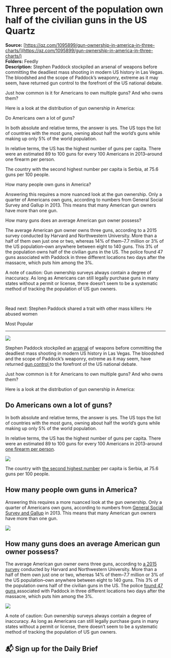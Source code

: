 # Three percent of the population own half of the civilian guns in the US Quartz

**Source:** [https://qz.com/1095899/gun-ownership-in-america-in-three-charts/](https://qz.com/1095899/gun-ownership-in-america-in-three-charts/)  
**Folders:** Feedly  
**Description:** Stephen Paddock stockpiled an arsenal of weapons before committing the deadliest mass shooting in modern US history in Las Vegas. The bloodshed and the scope of Paddock’s weaponry, extreme as it may seem, have returned gun control to the forefront of the US national debate.

Just how common is it for Americans to own multiple guns? And who owns them?

Here is a look at the distribution of gun ownership in America:

Do Americans own a lot of guns?

In both absolute and relative terms, the answer is yes. The US tops the list of countries with the most guns, owning about half the world’s guns while making up only 5% of the world population.

In relative terms, the US has the highest number of guns per capita. There were an estimated 89 to 100 guns for every 100 Americans in 2013–around one firearm per person.

The country with the second highest number per capita is Serbia, at 75.6 guns per 100 people.

How many people own guns in America?

Answering this requires a more nuanced look at the gun ownership. Only a quarter of Americans own guns, according to numbers from General Social Survey and Gallup in 2013. This means that many American gun owners have more than one gun.

How many guns does an average American gun owner possess?

The average American gun owner owns three guns, according to a 2015 survey conducted by Harvard and Northwestern University. More than a half of them own just one or two, whereas 14% of them–7.7 million or 3% of the US population–own anywhere between eight to 140 guns. This 3% of the population owns half of the civilian guns in the US. The police found 47 guns associated with Paddock in three different locations two days after the massacre, which puts him among the 3%.

A note of caution: Gun ownership surveys always contain a degree of inaccuracy. As long as Americans can still legally purchase guns in many states without a permit or license, there doesn’t seem to be a systematic method of tracking the population of US gun owners.

 

Read next: Stephen Paddock shared a trait with other mass killers: He abused women

Most Popular


---

<div><div><div><picture><img src="https://qz.com/cdn-cgi/image/width=1024%2Cquality=85%2Cformat=auto/https://assets.qz.com/media/8184dfcfe8fa88e432a7ab6dacdf48b4.jpg"></picture></div><p>Stephen Paddock stockpiled an <a href="https://qz.com/1092545/las-vegas-shooting-heres-what-we-know-about-stephen-paddocks-weapons-arsenal">arsenal</a> of weapons before committing the deadliest mass shooting in modern US history in Las Vegas. The bloodshed and the scope of Paddock’s weaponry, extreme as it may seem, have returned <a href="https://qz.com/1095742/las-vegas-shooting-the-nra-is-calling-on-the-us-government-to-review-the-legality-of-bump-stocks">gun control </a>to the forefront of the US national debate.</p></div><div><p>Just how common is it for Americans to own multiple guns? And who owns them?</p></div><div><p>Here is a look at the distribution of gun ownership in America:</p></div><div><h2><strong>Do Americans own a lot of guns?</strong></h2><p>In both absolute and relative terms, the answer is yes. The US tops the list of countries with the most guns, owning about half the world’s guns while making up only 5% of the world population.</p></div><div><p>In relative terms, the US has the highest number of guns per capita. There were an estimated 89 to 100 guns for every 100 Americans in 2013–around <a href="http://www.pewresearch.org/fact-tank/2013/06/04/a-minority-of-americans-own-guns-but-just-how-many-is-unclear/">one firearm per person</a>.</p></div><div><div><picture><img src="https://qz.com/cdn-cgi/image/width=1024%2Cquality=85%2Cformat=auto/https://assets.qz.com/media/ed8c8e3c0ca220574ba232e3f840de2b.jpg"></picture></div><p>The country with <a href="http://www.gunpolicy.org/firearms/region/united-states">the second highest number</a> per capita is Serbia, at 75.6 guns per 100 people.</p></div><div><h2><strong>How many people own guns in America?</strong></h2><p>Answering this requires a more nuanced look at the gun ownership. Only a quarter of Americans own guns, according to numbers from <a href="http://www.pewresearch.org/fact-tank/2013/06/04/a-minority-of-americans-own-guns-but-just-how-many-is-unclear/">General Social Survey and Gallup</a> in 2013. This means that many American gun owners have more than one gun.</p></div><div><div><picture><img src="https://qz.com/cdn-cgi/image/width=1024%2Cquality=85%2Cformat=auto/https://assets.qz.com/media/3f3ba63b4edddc336a5461f588f450f0.jpg"></picture></div><h2><strong>How many guns does an average American gun owner possess?</strong></h2><p>The average American gun owner owns three guns, according to <a href="https://www.theguardian.com/us-news/2016/sep/19/us-gun-ownership-survey">a 2015 survey</a> conducted by Harvard and Northwestern University. More than a half of them own just one or two, whereas 14% of them–7.7 million or 3% of the US population–own anywhere between eight to 140 guns. This 3% of the population owns half of the civilian guns in the US. The police <a href="http://thehill.com/homenews/news/353772-authorities-recover-47-firearms-in-connection-with-las-vegas-shooter">found 47 guns </a>associated with Paddock in three different locations two days after the massacre, which puts him among the 3%.</p></div><div><div><picture><img src="https://qz.com/cdn-cgi/image/width=1024%2Cquality=85%2Cformat=auto/https://assets.qz.com/media/8a55e965810f2faefd7aedfa9d8a5092.jpg"></picture></div><p>A note of caution: Gun ownership surveys always contain a degree of inaccuracy. As long as Americans can still legally purchase guns in many states without a permit or license, there doesn’t seem to be a systematic method of tracking the population of US gun owners.</p></div><div><p> </p></div><div><h2>📬 Sign up for the Daily Brief</h2></div></div>